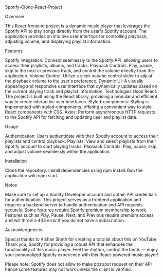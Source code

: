 Spotify-Clone-React-Project

Overview

This React frontend project is a dynamic music player that leverages the Spotify API to play songs directly from the user's Spotify account. The application provides an intuitive user interface for controlling playback, adjusting volume, and displaying playlist information.

Features

Spotify Integration: Connect seamlessly to the Spotify API, allowing users to access their playlists, albums, and tracks. Playback Controls: Play, pause, skip to the next or previous track, and control the volume directly from the application. Volume Control: Utilize a sleek volume control slider to adjust the playback volume to the user's preference. Dynamic UI: A visually appealing and responsive user interface that dynamically updates based on the current playing track and playlist information. Technologies Used React: The project is built using the React library, providing a modular and efficient way to create interactive user interfaces. Styled-components: Styling is implemented with styled-components, offering a convenient way to style React components with CSS. Axios: Perform asynchronous HTTP requests to the Spotify API for fetching and updating user and playlist data.

Usage

Authentication: Users authenticate with their Spotify account to access their playlists and control playback. Playlists: View and select playlists from their Spotify account to start playing tracks. Playback Controls: Play, pause, skip, and adjust volume seamlessly within the application.

Installation

Clone the repository. Install dependencies using npm install. Run the application with npm start.

Notes

Make sure to set up a Spotify Developer account and obtain API credentials for authentication. This project serves as a frontend application and requires a backend server to handle authentication and API requests securely. Some features require Spotify premium membership to work. Features such as Play, Pause, Next, and Previous require premium access and will throw a 403 error if you do not have a subscription.

Acknowledgments

Special thanks to Kishan Sheth for creating a tutorial about this on YouTube. Thank you, Spotify for providing a robust API that enhances the functionality of this music player. Feel the rhythm, control the beats — enjoy your personalized Spotify experience with this React-powered music player!

Please note: Spotify does not allow to make post/put request on their API hence some features may not work unless the client is verified.
